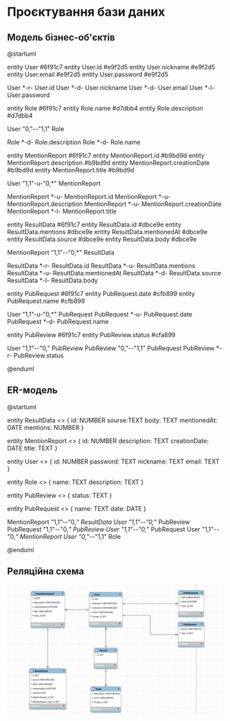 # Проєктування бази даних
## Модель бізнес-об'єктів

@startuml

entity User #6f91c7 
entity User.id #e9f2d5 
entity User.nickname #e9f2d5 
entity User.email #e9f2d5 
entity User.password #e9f2d5

User *-r- User.id 
User *-d- User.nickname 
User *-d- User.email 
User *-l- User.password

entity Role #6f91c7 
entity Role.name #d7dbb4 
entity Role.description #d7dbb4

User "0,"--"1,1" Role

Role *-d- Role.description 
Role *-d- Role.name

entity MentionReport #6f91c7 
entity MentionReport.id #b9bd9d 
entity MentionReport.description #b9bd9d 
entity MentionReport.creationDate #b9bd9d 
entity MentionReport.title #b9bd9d

User "1,1"-u-"0,*" MentionReport

MentionReport *-u- MentionReport.id 
MentionReport *-u- MentionReport.description 
MentionReport *-u- MentionReport.creationDate 
MentionReport *-l- MentionReport.title

entity ResultData #6f91c7 
entity ResultData.id #dbce9e 
entity ResultData.mentions #dbce9e 
entity ResultData.mentionedAt #dbce9e 
entity ResultData.source #dbce9e 
entity ResultData.body #dbce9e

MentionReport "1,1"--"0,*" ResultData

ResultData *-r- ResultData.id 
ResultData *-u- ResultData.mentions 
ResultData *-u- ResultData.mentionedAt 
ResultData *-d- ResultData.source 
ResultData *-l- ResultData.body

entity PubRequest #6f91c7 
entity PubRequest.date #cfb899 
entity PubRequest.name #cfb899

User "1,1"-u-"0,*" PubRequest 
PubRequest *-u- PubRequest.date 
PubRequest *-d- PubRequest.name

entity PubReview #6f91c7 
entity PubReview.status #cfa899

User "1,1"--"0," PubReview 
PubReview "0,"--"1,1" PubRequest 
PubReview *-r- PubReview.status

@enduml
  
## ER-модель

@startuml
  
entity ResultData <<ENTITY>> {
    id: NUMBER
    sourse:TEXT
    body: TEXT
    mentionedAt: DATE
    mentions: NUMBER
}

entity MentionReport <<ENTITY>> {
    id: NUMBER
    description: TEXT
    creationDate: DATE
    title: TEXT
}

entity User <<ENTITY>> {
    id: NUMBER
    password: TEXT
    nickname: TEXT
    email: TEXT
}

entity Role <<ENTITY>> {
    name: TEXT
    description: TEXT
}


entity PubReview <<ENTITY>> {
    status: TEXT
}

entity PubRequest <<ENTITY>> {
name: TEXT
date: DATE
}

MentionReport "1,1"--"0,*" ResultData
User "1,1"--"0,*" PubReview
PubRequest "1,1"--"0,*" PubReview
User "1,1"--"0,*" PubRequest
User "1,1"--"0,*" MentionReport
User "0,*"--"1,1" Role

@enduml

## Реляційна схема

<p align="center">
  <img src="./media/relational_schema.jpg" width="1200">
</p>
